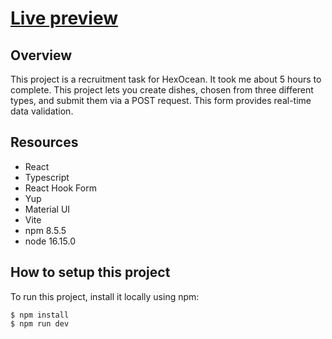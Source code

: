 # [Live preview](https://candid-souffle-db88ca.netlify.app/)

## Overview

This project is a recruitment task for HexOcean. It took me about 5 hours to complete. This project lets you create dishes, chosen from three different types, and submit them via a POST request. This form provides real-time data validation.

## Resources

- React
- Typescript
- React Hook Form
- Yup
- Material UI
- Vite
- npm 8.5.5
- node 16.15.0

## How to setup this project
To run this project, install it locally using npm:

```
$ npm install
$ npm run dev
```

